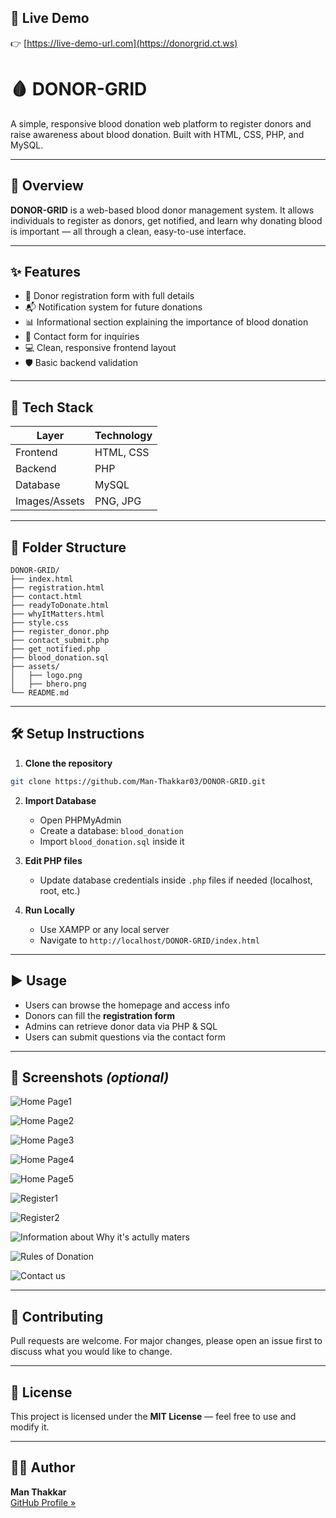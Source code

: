 
## 🔗 Live Demo

👉 [https://live-demo-url.com](https://donorgrid.ct.ws)  


# 🩸 DONOR-GRID

A simple, responsive blood donation web platform to register donors and raise awareness about blood donation. Built with HTML, CSS, PHP, and MySQL.

---

## 📌 Overview

**DONOR-GRID** is a web-based blood donor management system. It allows individuals to register as donors, get notified, and learn why donating blood is important — all through a clean, easy-to-use interface.

---

## ✨ Features

- 📝 Donor registration form with full details
- 📬 Notification system for future donations
- 📊 Informational section explaining the importance of blood donation
- 📩 Contact form for inquiries
- 💻 Clean, responsive frontend layout
- 🛡️ Basic backend validation

---

## 🧰 Tech Stack

| Layer       | Technology     |
|-------------|----------------|
| Frontend    | HTML, CSS      |
| Backend     | PHP            |
| Database    | MySQL          |
| Images/Assets | PNG, JPG     |

---

## 📂 Folder Structure

```
DONOR-GRID/
├── index.html
├── registration.html
├── contact.html
├── readyToDonate.html
├── whyItMatters.html
├── style.css
├── register_donor.php
├── contact_submit.php
├── get_notified.php
├── blood_donation.sql
├── assets/
│   ├── logo.png
│   ├── bhero.png
└── README.md
```

---

## 🛠️ Setup Instructions

1. **Clone the repository**
```bash
git clone https://github.com/Man-Thakkar03/DONOR-GRID.git
```

2. **Import Database**
   - Open PHPMyAdmin
   - Create a database: `blood_donation`
   - Import `blood_donation.sql` inside it

3. **Edit PHP files**
   - Update database credentials inside `.php` files if needed (localhost, root, etc.)

4. **Run Locally**
   - Use XAMPP or any local server
   - Navigate to `http://localhost/DONOR-GRID/index.html`

---

## ▶️ Usage

- Users can browse the homepage and access info
- Donors can fill the **registration form**
- Admins can retrieve donor data via PHP & SQL
- Users can submit questions via the contact form

---

## 📸 Screenshots *(optional)*

![Home Page1](https://github.com/user-attachments/assets/c252e866-a686-4727-8c82-1413856df4e2)

![Home Page2](https://github.com/user-attachments/assets/25e6990c-1144-471b-96bc-6857e27e6b33)

![Home Page3](https://github.com/user-attachments/assets/c81cfcfa-7e86-477d-9a30-8d64ad589e44)

![Home Page4](https://github.com/user-attachments/assets/1469709b-323b-425f-aa58-bf44bf8af663)

![Home Page5](https://github.com/user-attachments/assets/7bb0daab-2b36-4121-85c7-b01750bb780b)

![Register1](https://github.com/user-attachments/assets/d20c8f35-549e-4130-b5dc-07f25514ef21)

![Register2](https://github.com/user-attachments/assets/a36e7ad2-9dea-49e1-9579-4f09b375c600)

![Information about Why it's actully maters](https://github.com/user-attachments/assets/ed46b16f-5944-4bba-bebf-a0d0dc2bd152)

![Rules of Donation](https://github.com/user-attachments/assets/f346f8c7-5882-4fe8-9b1c-4c6beb476b67)

![Contact us](https://github.com/user-attachments/assets/17d636f4-7ba9-4e78-9096-348c9421e7bc)

---

## 🤝 Contributing

Pull requests are welcome. For major changes, please open an issue first to discuss what you would like to change.

---

## 📄 License

This project is licensed under the **MIT License** — feel free to use and modify it.

---

## 🙋‍♂️ Author

**Man Thakkar**  
[GitHub Profile »](https://github.com/Man-Thakkar03)
